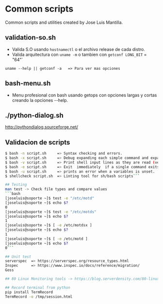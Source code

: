 Common scripts
==============

Common scripts and utilities created by Jose Luis Mantilla.

## validation-so.sh

* Valida S.O usando `hostnamectl` o el archivo release de cada distro.
* Valida arquitectura con `uname -m` o tambien con `getconf LONG_BIT` = "64"`

`uname --help || getconf -a   => Para ver mas opciones`

## bash-menu.sh

* Menu profesional con bash usando getops con opciones largas y cortas creando la opciones --help.

## ./python-dialog.sh
http://pythondialog.sourceforge.net/

## Validacion de scripts

```bash
$ bash -n script.sh     => Syntax checking and errors.
$ bash -x script.sh     => Debug expanding each simple command and expanding it
$ bash -v script.sh     => Print shell input lines as they are read (verbose).
$ bash -e script.sh     => Exit  immediately  if a single command exits with a  non-zero status.
$ bash -u script.sh     => prints an error when a variables is unset.
$ shellcheck script.sh  => Linting tool for sh/bash scripts```

## Testing
man test -> Check file types and compare values
```bash
[joseluis@soporte ~]$ test -e "/etc/motd"
[joseluis@soporte ~]$ echo $?
0
[joseluis@soporte ~]$ test -e "/etc/motds"
[joseluis@soporte ~]$ echo $?
1
[joseluis@soporte ~]$ [ -e /etc/motdsx ]
[joseluis@soporte ~]$ echo $?
1
[joseluis@soporte ~]$ [ -e /etc/motd ]
[joseluis@soporte ~]$ echo $?
0```

## Unit test
serverspec  => https://serverspec.org/resource_types.html
Inspec      => https://www.inspec.io/docs/reference/migration/
Goss

## 80 Linux Monitoring tools -> https://blog.serverdensity.com/80-linux-monitoring-tools-know/

## Record terminal from python
pip install TermRecord
TermRecord -o /tmp/session.html
